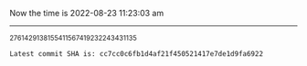 Now the time is 2022-08-23 11:23:03 am

---

<small>2761429138155411567419232243431135</small>

```txt
Latest commit SHA is: cc7cc0c6fb1d4af21f450521417e7de1d9fa6922
```
